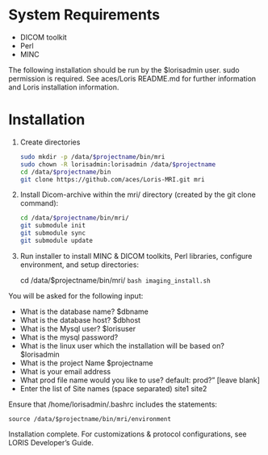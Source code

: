 # System Requirements
 * DICOM toolkit
 * Perl
 * MINC

The following installation should be run by the $lorisadmin user. sudo permission is required.
See aces/Loris README.md for further information and Loris installation information. 

# Installation

1. Create directories

   ```bash
   sudo mkdir -p /data/$projectname/bin/mri
   sudo chown -R lorisadmin:lorisadmin /data/$projectname
   cd /data/$projectname/bin
   git clone https://github.com/aces/Loris-MRI.git mri
   ```
   
2. Install Dicom-archive within the mri/ directory (created by the git clone command):

   ```bash
   cd /data/$projectname/bin/mri/
   git submodule init
   git submodule sync
   git submodule update
   ```

3. Run installer to install MINC & DICOM toolkits, Perl libraries, configure environment, and setup directories:

   cd /data/$projectname/bin/mri/
   ```bash imaging_install.sh```

  You will be asked for the following input: 

 * What is the database name? $dbname
 * What is the database host? $dbhost
 * What is the Mysql user? $lorisuser 
 * What is the mysql password? 
 * What is the linux user which the installation will be based on? $lorisadmin
 * What is the project Name $projectname
 * What is your email address 
 * What prod file name would you like to use? default: prod?”  [leave blank]
 * Enter the list of Site names (space separated) site1 site2

Ensure that /home/lorisadmin/.bashrc includes the statements: 

```source /data/$projectname/bin/mri/environment```

Installation complete. For customizations & protocol configurations, see LORIS Developer’s Guide.

